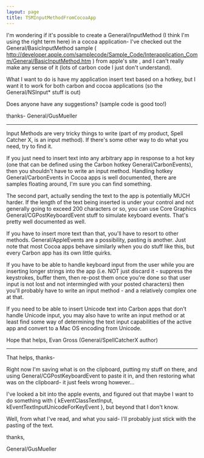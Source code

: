 ```yaml
---
layout: page
title: TSMInputMethodFromCocoaApp
---
```


I'm wondering if it's possible to create a General/InputMethod (I think I'm using the right term here) in a cocoa application-
I've checked out the General/BasicInputMethod sample ( http://developer.apple.com/samplecode/Sample_Code/Interapplication_Comm/General/BasicInputMethod.htm ) from apple's site , and I can't really make any sense of it (lots of carbon code I just don't understand).

What I want to do is have my application insert text based on a hotkey, but I want it to work for both carbon and cocoa applications (so the General/NSInput* stuff is out)

Does anyone have any suggestions? (sample code is good too!)

thanks- General/GusMueller

----

Input Methods are very tricky things to write (part of my product, Spell Catcher X, is  an input method). If there's some other way to do what you need, try to find it.

If you just need to insert text into any arbitrary app in response to a hot key (one that can be defined using the Carbon hotkey General/CarbonEvents), then you shouldn't have to write an input method. Handling hotkey General/CarbonEvents in Cocoa apps is well documented, there are samples floating around, I'm sure you can find something.

The second part, actually sending the text to the app is potentially MUCH harder. If the length of the text being inserted is under your control and not generally going to exceed 200 characters or so, you can use Core Graphics General/CGPostKeyboardEvent stuff to simulate keyboard events. That's pretty well documented as well.

If you have to insert more text than that, you'll have to resort to other methods. General/AppleEvents are a possibility, pasting is another. Just note that most Cocoa apps behave similarly when you do stuff like this, but every Carbon app has its own little quirks.

If you have to be able to handle keyboard input from the user while you are inserting longer strings into the app (i.e. NOT just discard it - suppress the keystrokes, buffer them, then re-post them once you're done so that user input is not lost and not intermingled with your posted characters) then you'll probably have to write an input method - and a relatively complex one at that.

If you need to be able to insert Unicode text into Carbon apps that don't handle Unicode input, you may also have to write an input method or at least find some way of determining the text input capabilities of the active app and convert to a Mac OS encoding from Unicode.

Hope that helps,
Evan Gross
(General/SpellCatcherX author)

----

That helps, thanks-

Right now I'm saving what is on the clipboard, putting my stuff on there, and using General/CGPostKeyboardEvent to paste it in, and then restoring what was on the clipboard- it just feels wrong however...

I've looked a bit into the apple events, and figured out that maybe I want to do something with { kEventClassTextInput, kEventTextInputUnicodeForKeyEvent }, but beyond that I don't know.

Well, from what I've read, and what you said- I'll probably just stick with the pasting of the text.

thanks,

General/GusMueller
